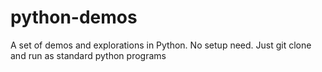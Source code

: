 python-demos
============
A set of demos and explorations in Python. No setup need. Just git clone and run as standard python programs